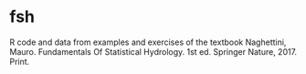 # fsh

R code and data from examples and exercises of the textbook
Naghettini, Mauro. Fundamentals Of Statistical Hydrology. 1st ed. Springer Nature, 2017. Print.

